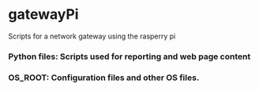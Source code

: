 gatewayPi
=========

Scripts for a network gateway using the rasperry pi

### Python files: Scripts used for reporting and web page content
### OS_ROOT: Configuration files and other OS files.
